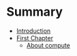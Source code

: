 # Summary

* [Introduction](README.md)
* [First Chapter](chapter1.md)
   * [About compute](about_compute.md)

